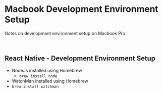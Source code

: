 # Macbook Development Environment Setup
Notes on development environment setup on Macbook Pro

<br>

## React Native - Development Environment Setup
- NodeJs installed using Homebrew
  - ```brew install node```
- WatchMan installed using Homebrew
-   ```brew install watchman```
